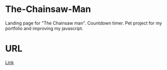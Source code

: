 # The-Chainsaw-Man
Landing page for "The Chainsaw man". Countdown timer.
Pet project for my portfolio and improving my javascript.
# URL
[Link](https://darkhanb04.github.io/the-chainsaw-man/)
